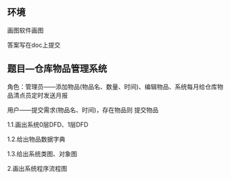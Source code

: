 ## 环境

画图软件画图

答案写在doc上提交





## 题目—仓库物品管理系统

角色：管理员——添加物品(物品名、数量、时间)、编辑物品、系统每月给仓库物品清点员定时发送月报

用户——提交需求(物品名、时间)，存在物品则 提交物品



1.1.画出系统0层DFD、1层DFD

1.2.给出物品数据字典

1.3.给出系统类图、对象图



2.画出系统程序流程图